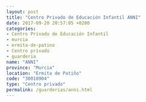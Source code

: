 ```yaml
---
layout: post
title: "Centro Privado de Educación Infantil ANNI"
date: 2017-09-20 20:57:05 +0200
categories:
- Centro Privado de Educación Infantil
- murcia
- ermita-de-patino
- Centro privado
- guarderia
name: "ANNI"
province: "Murcia"
location: "Ermita de Patiño"
code: "30018904"
type: "Centro privado"
permalink: /guarderias/anni.html
---
```

